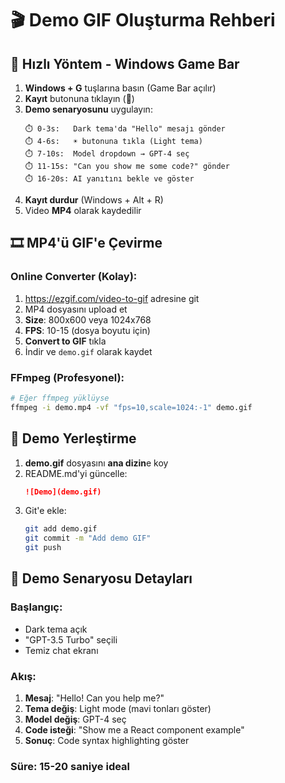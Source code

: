 # 🎬 Demo GIF Oluşturma Rehberi

## 🔧 Hızlı Yöntem - Windows Game Bar

1. **Windows + G** tuşlarına basın (Game Bar açılır)
2. **Kayıt** butonuna tıklayın (🔴)
3. **Demo senaryosunu** uygulayın:
   ```
   ⏱️ 0-3s:   Dark tema'da "Hello" mesajı gönder
   ⏱️ 4-6s:   ☀️ butonuna tıkla (Light tema)
   ⏱️ 7-10s:  Model dropdown → GPT-4 seç
   ⏱️ 11-15s: "Can you show me some code?" gönder
   ⏱️ 16-20s: AI yanıtını bekle ve göster
   ```
4. **Kayıt durdur** (Windows + Alt + R)
5. Video **MP4** olarak kaydedilir

## 🎞️ MP4'ü GIF'e Çevirme

### Online Converter (Kolay):
1. https://ezgif.com/video-to-gif adresine git
2. MP4 dosyasını upload et
3. **Size**: 800x600 veya 1024x768
4. **FPS**: 10-15 (dosya boyutu için)
5. **Convert to GIF** tıkla
6. İndir ve `demo.gif` olarak kaydet

### FFmpeg (Profesyonel):
```bash
# Eğer ffmpeg yüklüyse
ffmpeg -i demo.mp4 -vf "fps=10,scale=1024:-1" demo.gif
```

## 📍 Demo Yerleştirme

1. **demo.gif** dosyasını **ana dizin**e koy
2. README.md'yi güncelle:
   ```markdown
   ![Demo](demo.gif)
   ```
3. Git'e ekle:
   ```bash
   git add demo.gif
   git commit -m "Add demo GIF"
   git push
   ```

## 🎯 Demo Senaryosu Detayları

### Başlangıç:
- Dark tema açık
- "GPT-3.5 Turbo" seçili
- Temiz chat ekranı

### Akış:
1. **Mesaj**: "Hello! Can you help me?"
2. **Tema değiş**: Light mode (mavi tonları göster)
3. **Model değiş**: GPT-4 seç
4. **Code isteği**: "Show me a React component example"
5. **Sonuç**: Code syntax highlighting göster

### Süre: **15-20 saniye** ideal